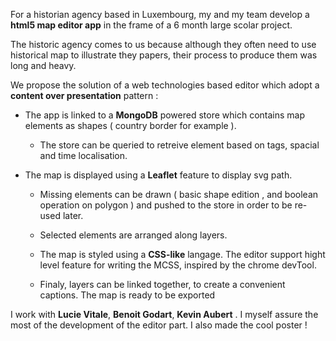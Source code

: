 
For a historian agency based in Luxembourg, my and my team develop a __html5 map editor app__ in the frame of a 6 month large scolar project.

The historic agency comes to us because although they often need to use historical map to illustrate they papers, their process to produce them was long and heavy.

We propose the solution of a web technologies based editor which adopt a __content over presentation__ pattern :

 * The app is linked to a __MongoDB__ powered store which contains map elements as shapes ( country border for example ).

   * The store can be queried to retreive element based on tags, spacial and time localisation.
 
 * The map is displayed using a __Leaflet__ feature to display svg path.

   * Missing elements can be drawn ( basic shape edition , and boolean operation on polygon ) and pushed to the store in order to be re-used later.

   * Selected elements are arranged along layers.

   * The map is styled using a __CSS-like__ langage. The editor support hight level feature for writing the MCSS, inspired by the chrome devTool.

   * Finaly, layers can be linked together, to create a convenient captions. The map is ready to be exported


I work with __Lucie Vitale__, __Benoit Godart__, __Kevin Aubert__ . I myself assure the most of the development of the editor part. 
I also made the cool poster !
